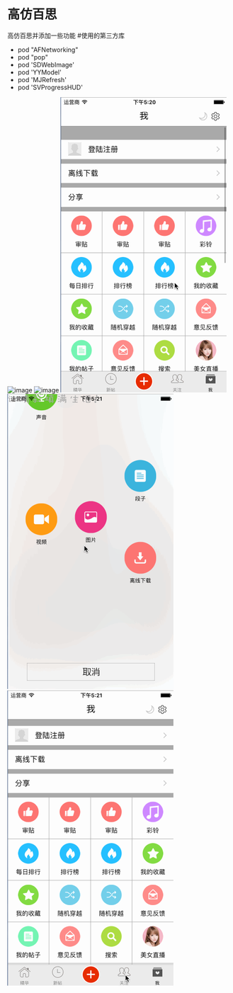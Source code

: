 # 高仿百思
高仿百思并添加一些功能
#使用的第三方库

- pod "AFNetworking"
- pod "pop"
- pod 'SDWebImage'
- pod 'YYModel'
- pod 'MJRefresh'
- pod 'SVProgressHUD'

![image](https://github.com/0bin/baibaisibudejie/blob/master/仿百思不得姐OC/仿百思不得姐OC/Classes/gif/Untitled.gif)
![image](https://github.com/0bin/baibaisibudejie/blob/master/仿百思不得姐OC/仿百思不得姐OC/Classes/gif/Untitled2.gif)
![image](https://github.com/0bin/baibaisibudejie/blob/master/仿百思不得姐OC/仿百思不得姐OC/Classes/gif/Untitled3.gif)
![image](https://github.com/0bin/baibaisibudejie/blob/master/仿百思不得姐OC/仿百思不得姐OC/Classes/gif/Untitled4.gif)
![image](https://github.com/0bin/baibaisibudejie/blob/master/仿百思不得姐OC/仿百思不得姐OC/Classes/gif/Untitled5.gif)
